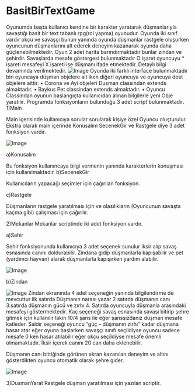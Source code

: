 # BasitBirTextGame
Oyunumda başta kullanıcı kendine bir karakter yaratarak düşmanlarıyla savaştığı basit bir text tabanlı rpg(rol yapma) oyunudur. Oyunda iki sınıf vardır okçu ve savaşçı bunun yanında oyunda düşmanlar rastgele oluşurken oyuncunun düşmanlarını alt ederek deneyim kazanarak oyunda daha güçlenebilmektedir. Oyun 2 adet harita barındırmaktadır bunlar zindan ve şehirdir. Savaşlarda mesafe göstergesi bulunmaktadır O işaret oyuncuyu * işareti mesafeyi X işareti ise düşmanı ifade etmektedir. Detaylı bilgi devamında verilmektedir.
![Image](https://i.hizliresim.com/n9UICk.png)
 	Oyunda iki farklı interface bulunmaktadır biri oyuncaya düşman objelere ait iken diğeri oyuncuya ve oyuncuya dost objelere aittir.
•	Corona ve Ayi objeleri Dusman classindan extends almaktadır.
•	Baykus Pet classindan extends almaktadır.
•	Oyuncu Classindan oyunun başlangıçta kullanıcıdan alınan bilgilerle yeni Obje yaratılır.
Programda fonksiyonların bulunduğu 3 adet script bulunmaktadır.
1)Main

Main içerisinde kullanıcıya sorular sorularak kişiye özel Oyuncu oluşturulur.
Ekstra olarak main içerinde Konusalım SecenekGir ve Rastgele diye 3 adet fonksiyon vardır.

![Image](https://i.hizliresim.com/dyWUvG.png)

a)Konusalım

Bu fonksiyon kullanıncaya bilgi vermenin yanında karakterlerin konuşması için kullanılmaktadır.
b)SecenekGir

Kullanıcıların yapacağı seçimler için çağırılan fonksiyon.

c)Rastgele

Düşmanların rastgele yaratılması için ve olasılıkların (Oyuncunun savaşta kaçma gibi) çalışması için çağırılır.

2)Mekanlar
Mekanlar scriptinde iki adet fonksiyon vardır.

a)Sehir

 Sehir fonksiyonunda kullanıcıya 3 adet seçenek sunulur iksir alıp savaş esnasında canını doldurabilir. Zindana gidip düşmanlarla kapışabilir ve pet (yardımcı hayvan) alarak düşmanlarla kapışırken yardım alabilir.
 
![Image](https://i.hizliresim.com/YC02ko.png)

b)Zindan

![Image](https://i.hizliresim.com/IKnD2H.png)
Zindan ekranında 4 adet seçeneğin yanında bilgilendirme de mevcuttur ilk satırda 
Düşmanın narası yazar 2 satırda düşmanın canı 3.satırda düşmanın gücü ve zırhı 4. Satırda oyuncuyla düşmanla arasındaki mesafeyi göstermektedir.
Kaç seçeneği savaş esnasında savaşı bitirip şehre gitmek için kullanılır lakin 10/4 şans ile eğer şanssızdanız düşman mesafe katleder.
Saldır seçeneği oyuncu “güç – düşmanın zırhı” kadar düşmana hasar atar eğer oyuna başlarken savaşçı sınıfı seçildiyse oyuncu sadece mesafe 0 ken hasar atılabilir eğer okçu seçildiyse mesafe önemli olmamaktadır.
İksir içerek canını 20 can daha eklenebilir.


  Düşmanın canı bittiğinde görünen ekran kazanılan deneyim ve altını gösterdikten oyuncu otomatik olarak şehre gider.
  
   ![Image](https://i.hizliresim.com/AUjt66.png)
   
3)DusmanYarat
	Rastgele düşman yaratılması için yazılan scriptir.



